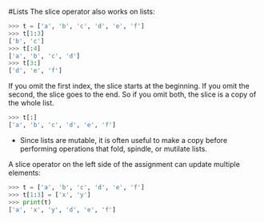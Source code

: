 #Lists 
The slice operator also works on lists:
```python
>>> t = ['a', 'b', 'c', 'd', 'e', 'f']
>>> t[1:3]
['b', 'c']
>>> t[:4]
['a', 'b', 'c', 'd']
>>> t[3:]
['d', 'e', 'f']
```
If you omit the first index, the slice starts at the beginning. If you omit the second, the slice goes to the end. So if you omit both, the slice is a copy of the whole list.
```python
>>> t[:]
['a', 'b', 'c', 'd', 'e', 'f']
```

- Since lists are mutable, it is often useful to make a copy before performing operations that fold, spindle, or mutilate lists.

A slice operator on the left side of the assignment can update multiple elements:
```python
>>> t = ['a', 'b', 'c', 'd', 'e', 'f']
>>> t[1:3] = ['x', 'y']
>>> print(t)
['a', 'x', 'y', 'd', 'e', 'f']
```